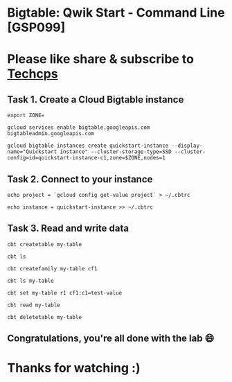 
# Bigtable: Qwik Start - Command Line [GSP099]

# Please like share & subscribe to [Techcps](https://www.youtube.com/@techcps)

## Task 1. Create a Cloud Bigtable instance
```
export ZONE=
```

```
gcloud services enable bigtable.googleapis.com bigtableadmin.googleapis.com

gcloud bigtable instances create quickstart-instance --display-name="Quickstart instance" --cluster-storage-type=SSD --cluster-config=id=quickstart-instance-c1,zone=$ZONE,nodes=1
```

## Task 2. Connect to your instance

```
echo project = `gcloud config get-value project` > ~/.cbtrc

echo instance = quickstart-instance >> ~/.cbtrc
```

## Task 3. Read and write data

```
cbt createtable my-table
```
```
cbt ls

cbt createfamily my-table cf1

cbt ls my-table

cbt set my-table r1 cf1:c1=test-value

cbt read my-table

cbt deletetable my-table

```

## Congratulations, you're all done with the lab 😄

# Thanks for watching :)
